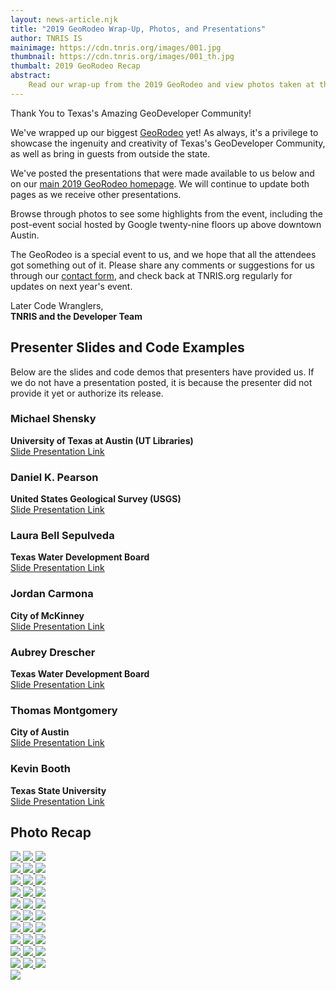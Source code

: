 ```yaml
---
layout: news-article.njk
title: "2019 GeoRodeo Wrap-Up, Photos, and Presentations"
author: TNRIS IS
mainimage: https://cdn.tnris.org/images/001.jpg
thumbnail: https://cdn.tnris.org/images/001_th.jpg
thumbalt: 2019 GeoRodeo Recap
abstract:
    Read our wrap-up from the 2019 GeoRodeo and view photos taken at the event.
---
```

<p class="lead">Thank You to Texas's Amazing GeoDeveloper Community!</p>

We've wrapped up our biggest <a href="/georodeo">GeoRodeo</a> yet! As always, it's a privilege to showcase the ingenuity and creativity of Texas's GeoDeveloper Community, as well as bring in guests from outside the state.

We've posted the presentations that were made available to us below and on our <a href="/georodeo">main 2019 GeoRodeo homepage</a>. We will continue to update both pages as we receive other presentations.

Browse through photos to see some highlights from the event, including the post-event social hosted by Google twenty-nine floors up above downtown Austin.

The GeoRodeo is a special event to us, and we hope that all the attendees got something out of it. Please share any comments or suggestions for us through our <a href="/contact">contact form</a>, and check back at TNRIS.org regularly for updates on next year's event.

Later Code Wranglers,<br>
**TNRIS and the Developer Team**

## Presenter Slides and Code Examples
Below are the slides and code demos that presenters have provided us. If we do not have a presentation posted, it is because the presenter did not provide it yet or authorize its release.

<div class="row">
<div class="col-md-4">
<h3>Michael Shensky</h3>
<strong>University of Texas at Austin (UT Libraries)</strong><br>
<a href="https://speakerdeck.com/texasnaturalresourcesinformationsytem/a-scripted-approach-for-normalizing-geospatial-data-in-a-relational-database-and-assessing-alternative-nosql-database-storage-options"><i class="glyphicon glyphicon-new-window"></i> Slide Presentation Link</a>
</div>

<div class="col-md-4">
<h3>Daniel K. Pearson</h3>
<strong>United States Geological Survey (USGS)</strong><br>
<a href="https://www.slideshare.net/slideshow/embed_code/key/nSe08kDDJyumHp"><i class="glyphicon glyphicon-new-window"></i> Slide Presentation Link</a>
</div>

<div class="col-md-4">
<h3>Laura Bell Sepulveda</h3>
<strong>Texas Water Development Board</strong><br>
<a href="https://speakerdeck.com/texasnaturalresourcesinformationsytem/test-before-you-build-how-to-use-prototypes-and-think-aloud-user-testing-to-build-better-products"><i class="glyphicon glyphicon-new-window"></i> Slide Presentation Link</a>
</div>
</div>
<div class="row">

<div class="col-md-4">
<h3>Jordan Carmona</h3>
<strong>City of McKinney</strong><br>
<a href="https://github.com/FeralCatColonist/GeoRodeo2019"><i class="glyphicon glyphicon-new-window"></i> Slide Presentation Link</a></div>



<div class="col-md-4">
<h3>Aubrey Drescher</h3>
<strong>Texas Water Development Board</strong><br>
<a href="https://speakerdeck.com/texasnaturalresourcesinformationsytem/transitioning-to-vector-tiles-in-your-web-map"><i class="glyphicon glyphicon-new-window"></i> Slide Presentation Link</a>
</div>

<div class="col-md-4">
<h3>Thomas Montgomery</h3>
<strong>City of Austin</strong><br>
<a href="https://docs.google.com/presentation/d/1lh1B56gQ195YMc-0RqzVvKpuggQnJQAaVpBHHTIIc3I/edit"><i class="glyphicon glyphicon-new-window"></i> Slide Presentation Link</a>
</div>

</div>
<div class="row">
<div class="col-md-4">
<h3>Kevin Booth</h3>
<strong>Texas State University</strong><br>
<a href="http://kb.gg/georodeo"><i class="glyphicon glyphicon-new-window"></i> Slide Presentation Link</a>
</div>

</div>

## Photo Recap

<div class="row">
    <a href="https://cdn.tnris.org/images/001.jpg" data-toggle="lightbox" data-gallery="example-gallery" class="col-sm-4" data-title="2019 GeoRodeo Photos" data-footer="Attendees arriving to the GeoRodeo held at the Austin Public Library this year">
        <img class="card card-body img-fluid" src="https://cdn.tnris.org/images/001_th.jpg">
    </a>
    <a href="https://cdn.tnris.org/images/002.jpg" data-toggle="lightbox" data-gallery="example-gallery" class="col-sm-4" data-title="2019 GeoRodeo Photos" data-footer="Richard Wade, Deputy Executive Administrator of TNRIS, kicks off the event.">
        <img class="card card-body img-fluid" src="https://cdn.tnris.org/images/002_th.jpg">
    </a>
    <a href="https://cdn.tnris.org/images/003.jpg" data-toggle="lightbox" data-gallery="example-gallery" class="col-sm-4" data-title="2019 GeoRodeo Photos" data-footer="Richard Wade Thanks the Sponsors">
        <img class="card card-body img-fluid" src="https://cdn.tnris.org/images/003_th.jpg">
    </a>
</div>
<div class="row">
    <a href="https://cdn.tnris.org/images/004.jpg" data-toggle="lightbox" data-gallery="example-gallery" class="col-sm-4" data-title="2019 GeoRodeo Photos" data-footer="Patrick McGranaghan talks about his Reddit Map Forum">
        <img class="card card-body img-fluid" src="https://cdn.tnris.org/images/004_th.jpg">
    </a>
    <a href="https://cdn.tnris.org/images/005.jpg" data-toggle="lightbox" data-gallery="example-gallery" class="col-sm-4" data-title="2019 GeoRodeo Photos" data-footer="Patrick McGranaghan shows one of his weekly map winners">
        <img class="card card-body img-fluid" src="https://cdn.tnris.org/images/005_th.jpg">
    </a>
    <a href="https://cdn.tnris.org/images/006.jpg" data-toggle="lightbox" data-gallery="example-gallery" class="col-sm-4" data-title="2019 GeoRodeo Photos" data-footer="Andrew Chapkowski talks about integrating AI into GeoSpatial Analysis">
        <img class="card card-body img-fluid" src="https://cdn.tnris.org/images/006_th.jpg">
    </a>
</div>
<div class="row">
<a href="https://cdn.tnris.org/images/007.jpg" data-toggle="lightbox" data-gallery="example-gallery" class="col-sm-4" data-title="2019 GeoRodeo Photos" data-footer="Michael Shensky from UT Austin's Map Library">
        <img class="card card-body img-fluid" src="https://cdn.tnris.org/images/007_th.jpg">
</a>

<a href="https://cdn.tnris.org/images/008.jpg" data-toggle="lightbox" data-gallery="example-gallery" class="col-sm-4" data-title="2019 GeoRodeo Photos" data-footer="Michael Shensky from UT Austin's Map Library">
        <img class="card card-body img-fluid" src="https://cdn.tnris.org/images/008_th.jpg">
    </a>
<a href="https://cdn.tnris.org/images/009.jpg" data-toggle="lightbox" data-gallery="example-gallery" class="col-sm-4" data-title="2019 GeoRodeo Photos" data-footer="Daniel K. Pearson of the USGS talks about User centered approaches to App design">
    <img class="card card-body img-fluid" src="https://cdn.tnris.org/images/009_th.jpg">
</a>


</div>
<div class="row">
<a href="https://cdn.tnris.org/images/010.jpg" data-toggle="lightbox" data-gallery="example-gallery" class="col-sm-4" data-title="2019 GeoRodeo Photos" data-footer="Daniel K. Pearson of the USGS talks about User centered approaches to App design">
    <img class="card card-body img-fluid" src="https://cdn.tnris.org/images/010_th.jpg">
</a>
<a href="https://cdn.tnris.org/images/011.jpg" data-toggle="lightbox" data-gallery="example-gallery" class="col-sm-4" data-title="2019 GeoRodeo Photos" data-footer="Laura Bell Sepulveda of TWDB discusses using design prototypes for user testing">
    <img class="card card-body img-fluid" src="https://cdn.tnris.org/images/011_th.jpg">
</a>

<a href="https://cdn.tnris.org/images/012.jpg" data-toggle="lightbox" data-gallery="example-gallery" class="col-sm-4" data-title="2019 GeoRodeo Photos" data-footer="Laura Bell Sepulveda of TWDB discusses using design prototypes for user testing">
    <img class="card card-body img-fluid" src="https://cdn.tnris.org/images/012_th.jpg">
</a>


</div>

<div class="row">
<a href="https://cdn.tnris.org/images/013.jpg" data-toggle="lightbox" data-gallery="example-gallery" class="col-sm-4" data-title="2019 GeoRodeo Photos" data-footer="Jordan Carmona from the City of McKinney and his Keyboard handling skills">
    <img class="card card-body img-fluid" src="https://cdn.tnris.org/images/013_th.jpg">
</a>
<a href="https://cdn.tnris.org/images/014.jpg" data-toggle="lightbox" data-gallery="example-gallery" class="col-sm-4" data-title="2019 GeoRodeo Photos" data-footer="Daniel J. Dufour, CEO of GeoSurge, interacts with the audience">
    <img class="card card-body img-fluid" src="https://cdn.tnris.org/images/014_th.jpg">
</a>

<a href="https://cdn.tnris.org/images/015.jpg" data-toggle="lightbox" data-gallery="example-gallery" class="col-sm-4" data-title="2019 GeoRodeo Photos" data-footer="Daniel J. Dufour demos some codeThe ">
    <img class="card card-body img-fluid" src="https://cdn.tnris.org/images/015_th.jpg">
</a>

</div>
<div class="row">
<a href="https://cdn.tnris.org/images/016.jpg" data-toggle="lightbox" data-gallery="example-gallery" class="col-sm-4" data-title="2019 GeoRodeo Photos" data-footer="Lightning Talks sign up board">
<img class="card card-body img-fluid" src="https://cdn.tnris.org/images/016_th.jpg">
</a>

<a href="https://cdn.tnris.org/images/017.jpg" data-toggle="lightbox" data-gallery="example-gallery" class="col-sm-4" data-title="2019 GeoRodeo Photos" data-footer="">
    <img class="card card-body img-fluid" src="https://cdn.tnris.org/images/017_th.jpg">
</a>

<a href="https://cdn.tnris.org/images/018.jpg" data-toggle="lightbox" data-gallery="example-gallery" class="col-sm-4" data-title="2019 GeoRodeo Photos" data-footer="Aubrey Drescher of the TWDB discusses transitioning vector tiles to your web map">
    <img class="card card-body img-fluid" src="https://cdn.tnris.org/images/018_th.jpg">
</a>


</div>


<div class="row">


<a href="https://cdn.tnris.org/images/019.jpg" data-toggle="lightbox" data-gallery="example-gallery" class="col-sm-4" data-title="2019 GeoRodeo Photos" data-footer="">
    <img class="card card-body img-fluid" src="https://cdn.tnris.org/images/019_th.jpg">
</a>


<a href="https://cdn.tnris.org/images/020.jpg" data-toggle="lightbox" data-gallery="example-gallery" class="col-sm-4" data-title="2019 GeoRodeo Photos" data-footer="">
    <img class="card card-body img-fluid" src="https://cdn.tnris.org/images/020_th.jpg">
</a>

<a href="https://cdn.tnris.org/images/021.jpg" data-toggle="lightbox" data-gallery="example-gallery" class="col-sm-4" data-title="2019 GeoRodeo Photos" data-footer="Thomas Montgomery from the City of Austin discusses how they used GIS to improve Austin's waste management Smart Fleet">
    <img class="card card-body img-fluid" src="https://cdn.tnris.org/images/021_th.jpg">
</a>



</div>

<div class="row">

<a href="https://cdn.tnris.org/images/022.jpg" data-toggle="lightbox" data-gallery="example-gallery" class="col-sm-4" data-title="2019 GeoRodeo Photos" data-footer="Sara Safavi from Planet summons GIS sorcery in her lightning talk">
    <img class="card card-body img-fluid" src="https://cdn.tnris.org/images/022_th.jpg">
</a>
<a href="https://cdn.tnris.org/images/023.jpg" data-toggle="lightbox" data-gallery="example-gallery" class="col-sm-4" data-title="2019 GeoRodeo Photos" data-footer="Mateo Clarke with the City of Austin shows Analysis of dockless vehicles in his Lightning Talk">
    <img class="card card-body img-fluid" src="https://cdn.tnris.org/images/023_th.jpg">
</a>
<a href="https://cdn.tnris.org/images/024.jpg" data-toggle="lightbox" data-gallery="example-gallery" class="col-sm-4" data-title="2019 GeoRodeo Photos" data-footer="Adam Breznicky of TNRIS plugs the TNRIS DataHub">
    <img class="card card-body img-fluid" src="https://cdn.tnris.org/images/024_th.jpg">
</a>

</div>

<div class="row">

<a href="https://cdn.tnris.org/images/025.jpg" data-toggle="lightbox" data-gallery="example-gallery" class="col-sm-4" data-title="2019 GeoRodeo Photos" data-footer="Richard Wade closes out the presentations">
    <img class="card card-body img-fluid" src="https://cdn.tnris.org/images/025_th.jpg">
</a>
<a href="https://cdn.tnris.org/images/026.jpg" data-toggle="lightbox" data-gallery="example-gallery" class="col-sm-4" data-title="2019 GeoRodeo Photos" data-footer="Google hosts the after-event social">
    <img class="card card-body img-fluid" src="https://cdn.tnris.org/images/026_th.jpg">
</a>
<a href="https://cdn.tnris.org/images/027.jpg" data-toggle="lightbox" data-gallery="example-gallery" class="col-sm-4" data-title="2019 GeoRodeo Photos" data-footer="The view from the top, overlooking Lady Bird Lake">
    <img class="card card-body img-fluid" src="https://cdn.tnris.org/images/027_th.jpg">
</a>

</div>

<div class="row">

<a href="https://cdn.tnris.org/images/028.jpg" data-toggle="lightbox" data-gallery="example-gallery" class="col-sm-4" data-title="2019 GeoRodeo Photos" data-footer="">
    <img class="card card-body img-fluid" src="https://cdn.tnris.org/images/028_th.jpg">
</a>
<a href="https://cdn.tnris.org/images/029.jpg" data-toggle="lightbox" data-gallery="example-gallery" class="col-sm-4" data-title="2019 GeoRodeo Photos" data-footer="">
    <img class="card card-body img-fluid" src="https://cdn.tnris.org/images/029_th.jpg">
</a>
<a href="https://cdn.tnris.org/images/030.jpg" data-toggle="lightbox" data-gallery="example-gallery" class="col-sm-4" data-title="2019 GeoRodeo Photos" data-footer="">
    <img class="card card-body img-fluid" src="https://cdn.tnris.org/images/030_th.jpg">
</a>

</div>

<div class="row">

<a href="https://cdn.tnris.org/images/031.jpg" data-toggle="lightbox" data-gallery="example-gallery" class="col-sm-4" data-title="2019 GeoRodeo Photos" data-footer="A view of this year's venue, the Austin Public Libary, from 29 floors up">
    <img class="card card-body img-fluid" src="https://cdn.tnris.org/images/031_th.jpg">
</a>
</div>
